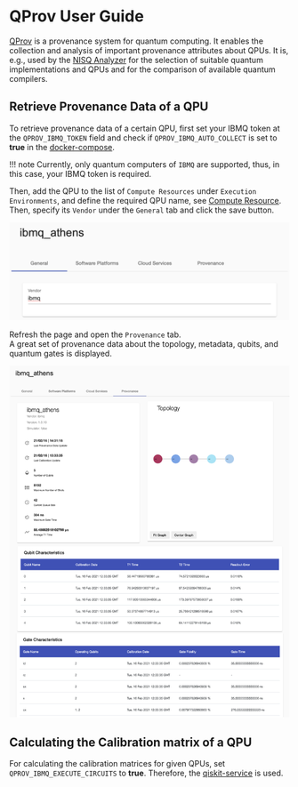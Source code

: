 # QProv User Guide

[QProv](https://github.com/UST-QuAntiL/qprov) is a provenance system for quantum computing. It enables the collection and analysis of important provenance attributes about QPUs. It is, e.g., used by the [NISQ Analyzer](./nisq-analyzer.md) for the selection of suitable quantum implementations and QPUs and for the comparison of available quantum compilers.

## Retrieve Provenance Data of a QPU

To retrieve provenance data of a certain QPU, first set your IBMQ token at the `QPROV_IBMQ_TOKEN` field and check if `QPROV_IBMQ_AUTO_COLLECT` is set to **true** in the [docker-compose](../developer-guide/docker.md).

!!! note 
    Currently, only quantum computers of `IBMQ` are supported, thus, in this case, your IBMQ token is required.

Then, add the QPU to the list of `Compute Resources` under `Execution Environments`, and define the required QPU name, see [Compute Resource](./qc-atlas/compute-ressource.md). Then, specify its `Vendor` under the `General` tab and click the save button.

![Define vendor of QPU](./images/qprov/define-vendor.png)

Refresh the page and open the `Provenance` tab.  
A great set of provenance data about the topology, metadata, qubits, and quantum gates is displayed.

![Provenance data of QPU](./images/qprov/provenance-data.png)

## Calculating the Calibration matrix of a QPU

For calculating the calibration matrices for given QPUs, set `QPROV_IBMQ_EXECUTE_CIRCUITS` to **true**. Therefore, the [qiskit-service](https://github.com/UST-QuAntiL/qiskit-service) is used.